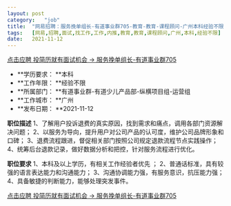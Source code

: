 ```yaml
---
layout:	post
category:	"job"
title:	"网易招聘：服务挽单组长-有道事业群705-教育-教育-课程顾问-广州本科经验不限"
tags:	[网易,招聘,面试,找工作,工作,内推,教育,教育,课程顾问,广州,本科,经验不限]
date:	2021-11-12
---
```


[点击应聘 投简历就有面试机会 -> 服务挽单组长-有道事业群705](http://mobile.bole.netease.com/bole/boleDetail?id=35344&employeeId=346f03c3cda5f04c&key=all)



- **学历要求： **本科
- **工作年限： **经验不限
- **所属部门： **有道事业群-有道少儿产品部-纵横项目组-运营组
- **工作城市： **广州
- **发布日期： **2021-11-12



**职位描述**
1、了解用户投诉退费的真实原因，找到需求和痛点，调用各部门资源解决问题；
2、以服务为导向，提升用户对公司产品的认可度，维护公司品牌形象和口碑；
3、退费流程跟进，督促相关部门按照公司规定退款流程节点实践操作；
4、统筹后台退款记录，做好数据分析和把控，针对服务流程进行优化。



**职位要求**
1、本科及以上学历，有相关工作经验者优先 ；
2、普通话标准，具有较强的语言表达能力和沟通能力；
3、沟通协调能力强，有服务意识，抗压能力强；
4、具备敏捷的判断能力，能够处理突发事件。



[点击应聘 投简历就有面试机会 -> 服务挽单组长-有道事业群705](http://mobile.bole.netease.com/bole/boleDetail?id=35344&employeeId=346f03c3cda5f04c&key=all)